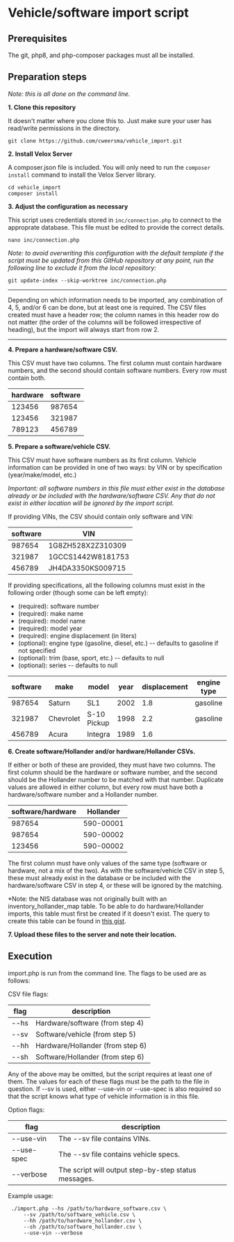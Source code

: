 # Vehicle/software import script

## Prerequisites
The git, php8, and php-composer packages must all be installed.

## Preparation steps

  *Note: this is all done on the command line.*
  
**1. Clone this repository**
   
   It doesn't matter where you clone this to. Just make sure your user has read/write permissions in the directory.
   ```console
   git clone https://github.com/cweersma/vehicle_import.git
   ```
**2. Install Velox Server**
   
   A composer.json file is included. You will only need to run the `composer install` command to install the Velox Server library.
   ```console
   cd vehicle_import
   composer install
   ```

**3. Adjust the configuration as necessary**

   This script uses credentials stored in `inc/connection.php` to connect to the approprate database. This file must be edited to provide the correct details.
   ```console
   nano inc/connection.php
   ```

   *Note: to avoid overwriting this configuration with the default template if the script must be updated from this GitHub repository at any point, run the following line
   to exclude it from the local repository:*
   ```console
   git update-index --skip-worktree inc/connection.php
   ```
---  

   Depending on which information needs to be imported, any combination of 4, 5, and/or 6 can be done, but at least one is required. The CSV files created must
   have a header row; the column names in this header row do not matter (the order of the columns will be followed irrespective of heading), but the import will
   always start from row 2.

---
   
**4. Prepare a hardware/software CSV.**

   This CSV must have two columns. The first column must contain hardware numbers, and the second should contain software numbers. Every row must contain both.

   | hardware | software |
   | -------- | -------- |
   | 123456   | 987654   |
   | 123456   | 321987   |
   | 789123   | 456789   |

**5. Prepare a software/vehicle CSV.**

   This CSV must have software numbers as its first column. Vehicle information can be provided in one of two ways: by VIN or by specification (year/make/model, etc.)

   *Important: all software numbers in this file must either exist in the database already or be included with the hardware/software CSV. Any that do not exist in either
   location will be ignored by the import script.*

   If providing VINs, the CSV should contain only software and VIN: 

   | software | VIN               |
   | -------- | ----------------- |
   | 987654   | 1G8ZH528X2Z310309 |
   | 321987   | 1GCCS1442W8181753 |
   | 456789   | JH4DA3350KS009715 |

   If providing specifications, all the following columns must exist in the following order (though some can be left empty):
   * (required): software number
   * (required): make name
   * (required): model name
   * (required): model year
   * (required): engine displacement (in liters)
   * (optional): engine type (gasoline, diesel, etc.) -- defaults to gasoline if not specified
   * (optional): trim (base, sport, etc.) -- defaults to null
   * (optional): series -- defaults to null
     
   | software | make      | model       | year | displacement | engine type | trim | series          |
   | -------- | --------- | ----------- | ---- | ------------ | ----------- | ---- | --------------- |
   | 987654   | Saturn    | SL1         | 2002 | 1.8          | gasoline    |      |                 |
   | 321987   | Chevrolet | S-10 Pickup | 1998 | 2.2          | gasoline    |      | 1/2 Ton Nominal |
   | 456789   | Acura     | Integra     | 1989 | 1.6          |             | LS   |                 |

**6. Create software/Hollander and/or hardware/Hollander CSVs.**

If either or both of these are provided, they must have two columns. The first column should be the hardware or software
number, and the second should be the Hollander number to be matched with that number. Duplicate values are allowed in
either column, but every row must have both a hardware/software number and a Hollander number.

| software/hardware | Hollander |
|-------------------|-----------|
| 987654            | 590-00001 |
| 987654            | 590-00002 |
| 123456            | 590-00002 |

The first column must have only values of the same type (software or hardware, not a mix of the two). As with the
software/vehicle CSV in step 5, these must already exist in the database or be included with the hardware/software CSV in
step 4, or these will be ignored by the matching.

*Note: the NIS database was not originally built with an inventory_hollander_map table. To be able to do hardware/Hollander
imports, this table must first be created if it doesn't exist. The query to create this table can be found in [this gist](https://gist.github.com/cweersma/4504d7dd8138760b9e0d28164e4c185c).

**7. Upload these files to the server and note their location.**

## Execution

import.php is run from the command line. The flags to be used are as follows:

CSV file flags:

| flag | description                      |
|------|----------------------------------|
| --hs | Hardware/software (from step 4)  |
| --sv | Software/vehicle (from step 5)   |
| --hh | Hardware/Hollander (from step 6) |
| --sh | Software/Hollander (from step 6) |

Any of the above may be omitted, but the script requires at least one of them. The values for each of these
flags must be the path to the file in question. If --sv is used, either --use-vin or --use-spec is also
required so that the script knows what type of vehicle information is in this file.

Option flags:

| flag        | description                                          |
|-------------|------------------------------------------------------|
| --use-vin   | The --sv file contains VINs.                         |
| --use-spec  | The --sv file contains vehicle specs.                |
| --verbose   | The script will output step-by-step status messages. |


Example usage:

```console
 ./import.php --hs /path/to/hardware_software.csv \
     --sv /path/to/software_vehicle.csv \
     --hh /path/to/hardware_hollander.csv \
     --sh /path/to/software_hollander.csv \
     --use-vin --verbose
```

   
